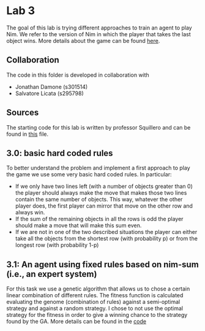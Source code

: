 # Lab 3 
The goal of this lab is trying different approaches to train an agent to play Nim. 
We refer to the version of Nim in which the player that takes the last object wins. More details about the game can be found  [here]('https://en.wikipedia.org/wiki/Nim'). 

## Collaboration
The code in this folder is developed in collaboration with  
- Jonathan Damone (s301514)
- Salvatore Licata (s295798)

## Sources
The starting code for this lab is written by professor Squillero and can be found in [this]('https://github.com/squillero/computational-intelligence/blob/master/2022-23/lab3_nim.ipynb) file.

## 3.0: basic hard coded rules
To better understand the problem and implement a first approach to play the game we use some very basic hard coded rules. In particular:
- If we only have two lines left (with a number of objects greater than 0) the player should always make the move that makes those two lines contain the same number of objects. This way, whatever the other player does, the first player can mirror that move on the other row and always win.
- If the sum of the remaining objects in all the rows is odd the player should make a move that will make this sum even.
- If we are not in one of the two described situations the player can either take all the objects from the shortest row (with probability p) or from the longest row (with probability 1-p)

## 3.1: An agent using fixed rules based on nim-sum (i.e., an expert system)
For this task we use a genetic algorithm that allows us to chose a certain linear combination of different rules. The fitness function is calculated evaluating the genome (combination of rules) against a semi-optimal strategy and against a random strategy.
I chose to not use the optimal strategy for the fitness in order to give a winning chance to the strategy found by the GA.
More details can be found in the [code]('')